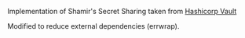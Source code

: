 Implementation of Shamir's Secret Sharing taken from [Hashicorp
Vault](https://github.com/hashicorp/vault/tree/master/shamir)

Modified to reduce external dependencies (errwrap).
